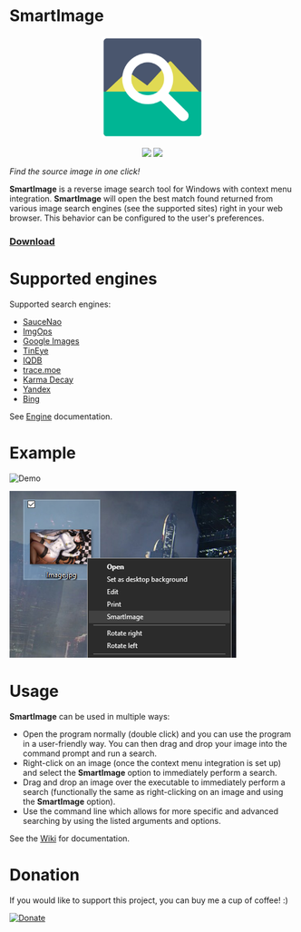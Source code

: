 # SmartImage

<p align="center">
    <img src="SmartImage/Icon.png" width="180" height="180">
</p>

<p align="center">
    <a href="https://GitHub.com/Decimation/SmartImage/releases/" alt="Releases">
        <img src="https://img.shields.io/github/release/Decimation/SmartImage.svg" /></a>
    
  <a href="https://GitHub.com/Decimation/SmartImage/releases/" alt="Total Downloads">
        <img src="https://img.shields.io/github/downloads/Decimation/SmartImage/total.svg" /></a>
    
</p>


*Find the source image in one click!*

**SmartImage** is a reverse image search tool for Windows with context menu integration. **SmartImage** will open the best match found returned from various image search engines (see the supported sites) right in your web browser. This behavior can be configured to the user's preferences.


### [Download](https://github.com/Decimation/SmartImage/releases)


# Supported engines

Supported search engines:

- [SauceNao](https://saucenao.com/)
- [ImgOps](http://imgops.com/)
- [Google Images](https://images.google.com/)
- [TinEye](https://tineye.com/)
- [IQDB](https://iqdb.org/)
- [trace.moe](https://trace.moe/)
- [Karma Decay](http://karmadecay.com/)
- [Yandex](https://yandex.com/images/)
- [Bing](https://www.bing.com/images/)

See [Engine](https://github.com/Decimation/SmartImage/wiki/Engines) documentation.

# Example

![Demo](https://github.com/Decimation/SmartImage/raw/master/Demo.gif)

![Context menu image](https://github.com/Decimation/SmartImage/blob/master/Context%20menu%20integration.png)

# Usage

**SmartImage** can be used in multiple ways:

- Open the program normally (double click) and you can use the program in a user-friendly way. You can then drag and drop your image into the command prompt and run a search.
- Right-click on an image (once the context menu integration is set up) and select the **SmartImage** option to immediately perform a search.
- Drag and drop an image over the executable to immediately perform a search (functionally the same as right-clicking on an image and using the **SmartImage** option).
- Use the command line which allows for more specific and advanced searching by using the listed arguments and options.

See the [Wiki](https://github.com/Decimation/SmartImage/wiki) for documentation.

# Donation

If you would like to support this project, you can buy me a cup of coffee! :)

[![Donate](https://img.shields.io/badge/Donate-PayPal-blue.svg)](https://paypal.me/decimation001?locale.x=en_US)
